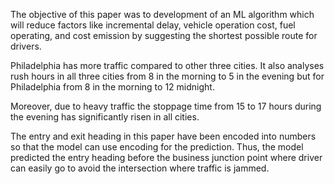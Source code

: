 The objective of this paper was to development of an ML algorithm which will reduce factors like incremental delay, vehicle operation cost, fuel operating, and cost emission by suggesting the shortest possible route for drivers.

Philadelphia has more traffic compared to other three cities. It also analyses rush hours in all three cities from 8 in the morning to 5 in the evening but for Philadelphia from 8 in the morning to 12 midnight.

Moreover, due to heavy traffic the stoppage time from 15 to 17 hours during the evening has significantly risen in all cities. 

The entry and exit heading in this paper have been encoded into numbers so that the model can use encoding for the prediction. Thus, the model predicted the entry heading before the business junction point where driver can easily go to avoid the intersection where traffic is jammed. 

